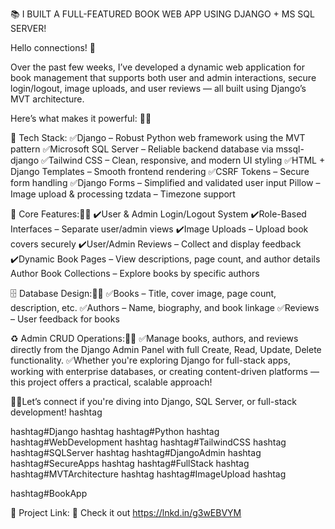 📚 I BUILT A FULL-FEATURED BOOK WEB APP USING DJANGO + MS SQL SERVER!

Hello connections! 👋

Over the past few weeks, I’ve developed a dynamic web application for book management that supports both user and admin interactions, secure login/logout, image uploads, and user reviews — all built using Django’s MVT architecture.

Here’s what makes it powerful: 🧑‍💻 

🔧 Tech Stack:
✅Django – Robust Python web framework using the MVT pattern
✅Microsoft SQL Server – Reliable backend database via mssql-django
✅Tailwind CSS – Clean, responsive, and modern UI styling
✅HTML + Django Templates – Smooth frontend rendering
✅CSRF Tokens – Secure form handling
✅Django Forms – Simplified and validated user input
Pillow – Image upload & processing
tzdata – Timezone support

🧰 Core Features:🧑‍💻 
✔️User & Admin Login/Logout System
✔️Role-Based Interfaces – Separate user/admin views
✔️Image Uploads – Upload book covers securely
✔️User/Admin Reviews – Collect and display feedback
✔️Dynamic Book Pages – View descriptions, page count, and author details
Author Book Collections – Explore books by specific authors

🗄️ Database Design:🧑‍💻 
✅Books – Title, cover image, page count, description, etc.
✅Authors – Name, biography, and book linkage
✅Reviews – User feedback for books

♻️ Admin CRUD Operations:🧑‍💻
✅Manage books, authors, and reviews directly from the Django Admin Panel with full Create, Read, Update, Delete functionality.
✅Whether you're exploring Django for full-stack apps, working with enterprise databases, or creating content-driven platforms — this project offers a practical, scalable approach!

🧑‍💻Let’s connect if you're diving into Django, SQL Server, or full-stack development!
hashtag

hashtag#Django hashtag
hashtag#Python hashtag
hashtag#WebDevelopment hashtag
hashtag#TailwindCSS hashtag
hashtag#SQLServer hashtag
hashtag#DjangoAdmin hashtag
hashtag#SecureApps hashtag
hashtag#FullStack hashtag
hashtag#MVTArchitecture hashtag
hashtag#ImageUpload hashtag

hashtag#BookApp

 📁 Project Link: 
🔗 Check it out
https://lnkd.in/g3wEBVYM
